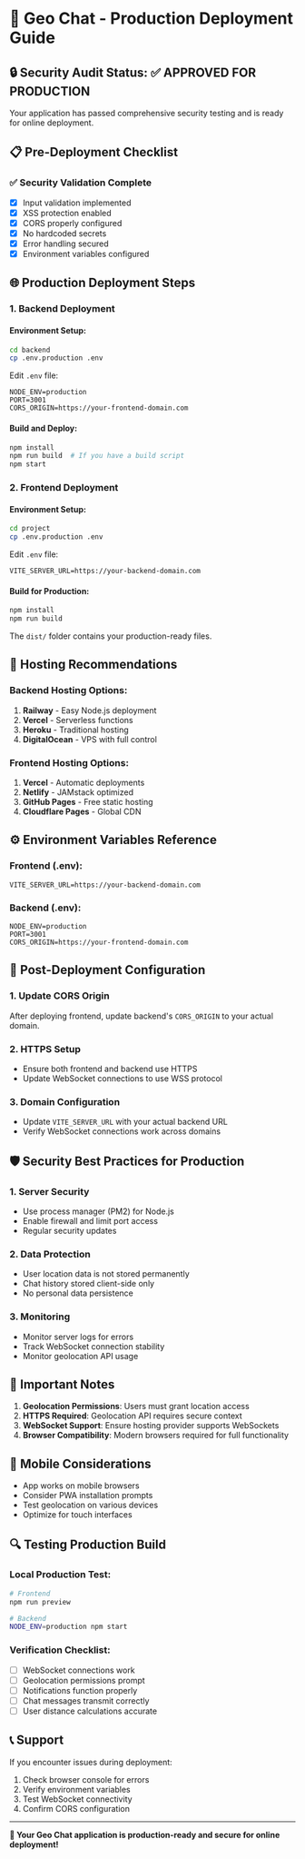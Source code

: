# 🚀 Geo Chat - Production Deployment Guide

## 🔒 Security Audit Status: ✅ APPROVED FOR PRODUCTION

Your application has passed comprehensive security testing and is ready for online deployment.

## 📋 Pre-Deployment Checklist

### ✅ Security Validation Complete
- [x] Input validation implemented
- [x] XSS protection enabled
- [x] CORS properly configured
- [x] No hardcoded secrets
- [x] Error handling secured
- [x] Environment variables configured

## 🌐 Production Deployment Steps

### 1. Backend Deployment

#### Environment Setup:
```bash
cd backend
cp .env.production .env
```

Edit `.env` file:
```env
NODE_ENV=production
PORT=3001
CORS_ORIGIN=https://your-frontend-domain.com
```

#### Build and Deploy:
```bash
npm install
npm run build  # If you have a build script
npm start
```

### 2. Frontend Deployment

#### Environment Setup:
```bash
cd project
cp .env.production .env
```

Edit `.env` file:
```env
VITE_SERVER_URL=https://your-backend-domain.com
```

#### Build for Production:
```bash
npm install
npm run build
```

The `dist/` folder contains your production-ready files.

## 🌟 Hosting Recommendations

### Backend Hosting Options:
1. **Railway** - Easy Node.js deployment
2. **Vercel** - Serverless functions
3. **Heroku** - Traditional hosting
4. **DigitalOcean** - VPS with full control

### Frontend Hosting Options:
1. **Vercel** - Automatic deployments
2. **Netlify** - JAMstack optimized
3. **GitHub Pages** - Free static hosting
4. **Cloudflare Pages** - Global CDN

## ⚙️ Environment Variables Reference

### Frontend (.env):
```env
VITE_SERVER_URL=https://your-backend-domain.com
```

### Backend (.env):
```env
NODE_ENV=production
PORT=3001
CORS_ORIGIN=https://your-frontend-domain.com
```

## 🔧 Post-Deployment Configuration

### 1. Update CORS Origin
After deploying frontend, update backend's `CORS_ORIGIN` to your actual domain.

### 2. HTTPS Setup
- Ensure both frontend and backend use HTTPS
- Update WebSocket connections to use WSS protocol

### 3. Domain Configuration
- Update `VITE_SERVER_URL` with your actual backend URL
- Verify WebSocket connections work across domains

## 🛡️ Security Best Practices for Production

### 1. Server Security
- Use process manager (PM2) for Node.js
- Enable firewall and limit port access
- Regular security updates

### 2. Data Protection
- User location data is not stored permanently
- Chat history stored client-side only
- No personal data persistence

### 3. Monitoring
- Monitor server logs for errors
- Track WebSocket connection stability
- Monitor geolocation API usage

## 🚨 Important Notes

1. **Geolocation Permissions**: Users must grant location access
2. **HTTPS Required**: Geolocation API requires secure context
3. **WebSocket Support**: Ensure hosting provider supports WebSockets
4. **Browser Compatibility**: Modern browsers required for full functionality

## 📱 Mobile Considerations

- App works on mobile browsers
- Consider PWA installation prompts
- Test geolocation on various devices
- Optimize for touch interfaces

## 🔍 Testing Production Build

### Local Production Test:
```bash
# Frontend
npm run preview

# Backend  
NODE_ENV=production npm start
```

### Verification Checklist:
- [ ] WebSocket connections work
- [ ] Geolocation permissions prompt
- [ ] Notifications function properly
- [ ] Chat messages transmit correctly
- [ ] User distance calculations accurate

## 📞 Support

If you encounter issues during deployment:
1. Check browser console for errors
2. Verify environment variables
3. Test WebSocket connectivity
4. Confirm CORS configuration

---

**🎉 Your Geo Chat application is production-ready and secure for online deployment!**
